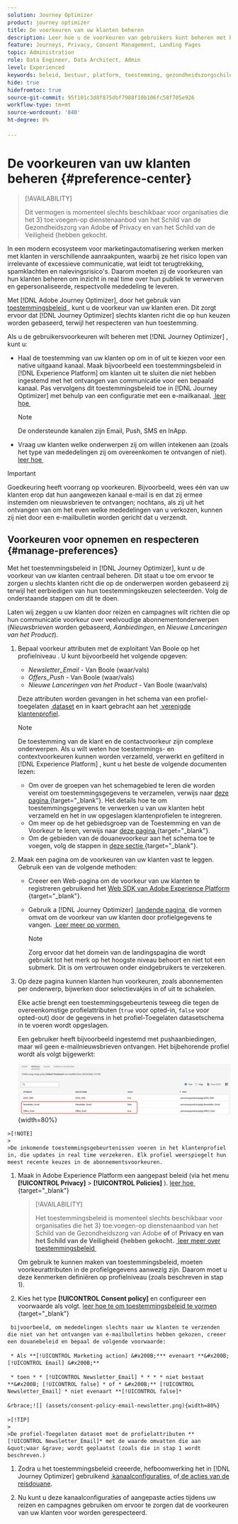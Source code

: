 ```yaml
---
solution: Journey Optimizer
product: journey optimizer
title: De voorkeuren van uw klanten beheren
description: Leer hoe u de voorkeuren van gebruikers kunt beheren met behulp van het beleid voor machtigingen
feature: Journeys, Privacy, Consent Management, Landing Pages
topic: Administration
role: Data Engineer, Data Architect, Admin
level: Experienced
keywords: beleid, bestuur, platform, toestemming, gezondheidszorgschild
hide: true
hidefromtoc: true
source-git-commit: 95f101c3d8f875dbf7988f10b106fc58f705e926
workflow-type: tm+mt
source-wordcount: '840'
ht-degree: 0%

---
```


# De voorkeuren van uw klanten beheren {#preference-center}

>[!AVAILABILITY]
>
>Dit vermogen is momenteel slechts beschikbaar voor organisaties die het 3&rbrace; toe:voegen-op dienstenaanbod van het Schild van de Gezondheidszorg van Adobe **of** Privacy en van het Schild van de Veiligheid &lbrace;hebben gekocht.**&#x200B;**

In een modern ecosysteem voor marketingautomatisering werken merken met klanten in verschillende aanraakpunten, waarbij ze het risico lopen van irrelevante of excessieve communicatie, wat leidt tot terugtrekking, spamklachten en nalevingsrisico&#39;s. Daarom moeten zij de voorkeuren van hun klanten beheren om inzicht in real time over hun publiek te verwerven en gepersonaliseerde, respectvolle mededeling te leveren.

Met [!DNL Adobe Journey Optimizer], door het gebruik van [&#x200B; toestemmingsbeleid &#x200B;](consent.md), kunt u de voorkeur van uw klanten <!-- in terms of **channels** and **topics**--> eren. Dit zorgt ervoor dat [!DNL Journey Optimizer] slechts klanten richt die op hun keuzen <!-- their preferred channels and on the subscription topics--> worden gebaseerd, terwijl het respecteren van hun toestemming.

Als u de gebruikersvoorkeuren wilt beheren met [!DNL Journey Optimizer] , kunt u:

* Haal de toestemming van uw klanten op om in of uit te kiezen voor een native uitgaand kanaal. Maak bijvoorbeeld een toestemmingsbeleid in [!DNL Experience Platform] om klanten uit te sluiten die niet hebben ingestemd met het ontvangen van communicatie voor een bepaald kanaal. Pas vervolgens dit toestemmingsbeleid toe in [!DNL Journey Optimizer] met behulp van een configuratie met een e-mailkanaal. [&#x200B; leer hoe &#x200B;](consent.md#surface-marketing-actions)

  >[!NOTE]
  >
  >De ondersteunde kanalen zijn Email, Push, SMS en InApp.<!--To check-->

* Vraag uw klanten welke onderwerpen zij om willen intekenen aan (zoals het type van mededelingen zij om overeenkomen te ontvangen of niet). [&#x200B; leer hoe &#x200B;](#manage-preferences)

>[!IMPORTANT]
>
>Goedkeuring heeft voorrang op voorkeuren. Bijvoorbeeld, wees één van uw klanten erop dat hun aangewezen kanaal e-mail is en dat zij ermee instemden om nieuwsbrieven <!-- they are interested in yoga--> te ontvangen; nochtans, als zij uit het ontvangen van om het even welke mededelingen van u verkozen, kunnen zij niet door een e-mailbulletin worden gericht dat u <!-- on yoga--> verzendt.

## Voorkeuren voor opnemen en respecteren {#manage-preferences}

Met het toestemmingsbeleid in [!DNL Journey Optimizer], kunt u de voorkeur van uw klanten centraal beheren. Dit staat u toe om ervoor te zorgen u slechts klanten richt die op de onderwerpen worden gebaseerd zij terwijl het eerbiedigen van hun toestemmingskeuzen selecteerden. Volg de onderstaande stappen om dit te doen.

Laten wij zeggen u uw klanten door reizen en campagnes wilt richten die op hun communicatie voorkeur over veelvoudige abonnementonderwerpen (*Nieuwsbrieven* worden gebaseerd, *Aanbiedingen*, en *Nieuwe Lanceringen van het Product*).

1. Bepaal voorkeur attributen met de exploitant Van Boole op het profielniveau <!--how??-->. U kunt bijvoorbeeld het volgende opgeven:

   * *Newsletter_Email* - Van Boole (waar/vals)
   * *Offers_Push* - Van Boole (waar/vals)
   * *Nieuwe Lanceringen van het Product* - Van Boole (waar/vals)

   Deze attributen worden gevangen in het schema van een profiel-toegelaten [&#x200B; dataset &#x200B;](../data/get-started-datasets.md) en in kaart gebracht aan het [&#x200B; verenigde klantenprofiel &#x200B;](../audience/get-started-profiles.md).

   >[!NOTE]
   >
   >De toestemming van de klant en de contactvoorkeur zijn complexe onderwerpen. Als u wilt weten hoe toestemmings- en contextvoorkeuren kunnen worden verzameld, verwerkt en gefilterd in [!DNL Experience Platform] , kunt u het beste de volgende documenten lezen:
   >
   >* Om over de groepen van het schemagebied te leren die worden vereist om toestemmingsgegevens te verzamelen, verwijs naar [&#x200B; deze pagina &#x200B;](https://experienceleague.adobe.com/nl/docs/experience-platform/landing/governance-privacy-security/consent/adobe/overview){target="_blank"}. Het details hoe te om toestemmingsgegevens te verwerken u van uw klanten hebt verzameld en het in uw opgeslagen klantenprofielen te integreren.
   >* Om meer op de het gebiedsgroep van de Toestemming en van de Voorkeur te leren, verwijs naar [&#x200B; deze pagina &#x200B;](https://experienceleague.adobe.com/nl/docs/experience-platform/xdm/field-groups/profile/consents#ingest){target="_blank"}.
   >* Om de gebieden van de douanevoorkeur aan het schema toe te voegen, volg de stappen in [&#x200B; deze sectie &#x200B;](https://experienceleague.adobe.com/nl/docs/experience-platform/landing/governance-privacy-security/consent/adobe/dataset#custom-consent){target="_blank"}.

1. Maak een pagina om de voorkeuren van uw klanten vast te leggen. Gebruik een van de volgende methoden:

   * Creeer een Web-pagina om de voorkeur van uw klanten te registreren gebruikend het [&#x200B; Web SDK van Adobe Experience Platform &#x200B;](https://experienceleague.adobe.com/nl/docs/experience-platform/web-sdk/home){target="_blank"}.

   * Gebruik a [!DNL Journey Optimizer] [&#x200B; landende pagina &#x200B;](../landing-pages/create-lp.md) die vormen omvat om de voorkeur van uw klanten door profielgegevens te vangen.  [&#x200B; Leer meer op vormen &#x200B;](../landing-pages/lp-forms.md) <!--Forms not released/announced yet - TBC-->

     >[!NOTE]
     >
     >Zorg ervoor dat het domein van de landingspagina die wordt gebruikt tot het merk op het hoogste niveau behoort en niet tot een submerk. Dit is om vertrouwen onder eindgebruikers te verzekeren. <!--Please clarify-->

1. Op deze pagina kunnen klanten hun voorkeuren, zoals abonnementen per onderwerp, bijwerken door selectievakjes in of uit te schakelen.

   Elke actie brengt een toestemmingsgebeurtenis teweeg die tegen de overeenkomstige profielattributen (`true` voor opted-in, `false` voor opted-out) door de gegevens in het profiel-Toegelaten datasetschema <!-- that contains the corresponding preference fields--> in te voeren wordt opgeslagen.

   <!--Record your users' preferences through the web page or landing page that you created. The data is saved against the corresponding profile, meaning that the preference data is ingested into a Profile-enabled dataset whose schema contains consent/preference fields.-->

   Een gebruiker <!--whose email address is john.black@lumamail.com--> heeft bijvoorbeeld ingestemd met pushaanbiedingen, maar wil geen e-mailnieuwsbrieven ontvangen. Het bijbehorende profiel wordt als volgt bijgewerkt:

   ![](assets/profile-preference-attributes.png){width=80%}

<!--The corresponding profile dataset is updated as follows:

|Attribute = Email id | Attribute = Offers_Push | Attribute = Newsletters_Email |
|---------|----------|---------|
| john.black@lumamail.com | Y | N |-->

    >[!NOTE] 
    > 
    >De inkomende toestemmingsgebeurtenissen voeren in het klantenprofiel in, die updates in real time verzekeren. Elk profiel weerspiegelt hun meest recente keuzes in de abonnementsvoorkeuren.

1. Maak in Adobe Experience Platform een aangepast beleid (via het menu **[!UICONTROL Privacy]** > **[!UICONTROL Policies]** ). [&#x200B; leer hoe &#x200B;](https://experienceleague.adobe.com/docs/experience-platform/data-governance/policies/user-guide.html?lang=nl-NL#create-policy){target="_blank"}

   >[!AVAILABILITY]
   >
   >Het toestemmingsbeleid is momenteel slechts beschikbaar voor organisaties die het 3&rbrace; toe:voegen-op dienstenaanbod van het Schild van de Gezondheidszorg van Adobe **of** of **Privacy en van het Schild van de Veiligheid &lbrace;hebben gekocht.** [&#x200B; leer meer over toestemmingsbeleid &#x200B;](consent.md)

   Om gebruik te kunnen maken van toestemmingsbeleid, moeten voorkeurattributen in de profielgegevens aanwezig zijn. Daarom moet u deze kenmerken definiëren op profielniveau (zoals beschreven in stap 1).

1. Kies het type **[!UICONTROL Consent policy]** en configureer een voorwaarde als volgt. [&#x200B; leer hoe te om toestemmingsbeleid te vormen &#x200B;](https://experienceleague.adobe.com/docs/experience-platform/data-governance/policies/user-guide.html?lang=nl-NL#consent-policy){target="_blank"}

<!--Consent policies are comprised of two logical components:

* **If**: The condition that will trigger the policy check, based on a certain marketing action (email, SMS, push, custom action, etc.) being performed, the presence of certain data usage labels, or a combination of the two.

* **Then**: The consent attribute must be present for a profile to be included in the action that triggered the policy. More than one field can also be selected.-->

     bijvoorbeeld, om mededelingen slechts naar uw klanten te verzenden die niet van het ontvangen van e-mailbulletins hebben gekozen, creeer een douanebeleid en bepaal de volgende voorwaarde:
    
     * Als **[!UICONTROL Marketing action] &#x200B;*** evenaart **&#x200B; [!UICONTROL Email] &#x200B;** 
    
     * toen * * [!UICONTROL Newsletter_Email] * * * * niet bestaat **&#x200B; [!UICONTROL false] * of * &#x200B;** [!UICONTROL Newsletter_Email] * niet evenaart **[!UICONTROL false]* 
    
    &rbrace;![] (assets/consent-policy-email-newsletter.png){width=80%} 
    
    >[!TIP] 
    > 
    >De profiel-Toegelaten dataset moet de profielattributen ** [!UICONTROL Newsletter_Email]* met de waarde omvatten die aan &quot;waar &grave; wordt geplaatst (zoals die in stap 1 wordt beschreven.) 

1. Zodra u het toestemmingsbeleid creeerde, hefboomwerking het in [!DNL Journey Optimizer] gebruikend [&#x200B; kanaalconfiguraties &#x200B;](consent.md#surface-marketing-actions) of [&#x200B; de acties van de reisdouane &#x200B;](consent.md#journey-custom-actions).

1. Nu kunt u deze kanaalconfiguraties of aangepaste acties tijdens uw reizen en campagnes gebruiken om ervoor te zorgen dat de voorkeuren van uw klanten voor <!--targeted--> worden gerespecteerd.
